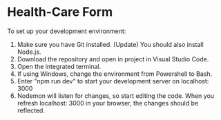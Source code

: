 # Health-Care Form

To set up your development environment:
1. Make sure you have Git installed. (Update) You should also install Node.js.
2. Download the repository and open in project in Visual Studio Code.
3. Open the integrated terminal.
4. If using Windows, change the environment from Powershell to Bash.
5. Enter "npm run dev" to start your development server on localhost: 3000
6. Nodemon will listen for changes, so start editing the code. When you refresh localhost: 3000 in your browser, the changes should be reflected.
